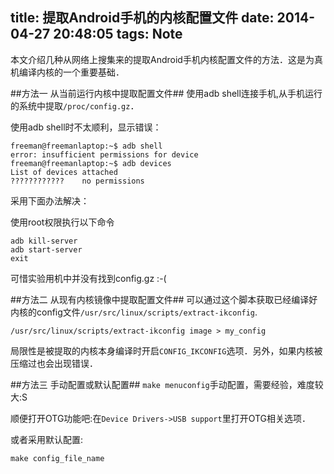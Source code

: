 title: 提取Android手机的内核配置文件
date: 2014-04-27 20:48:05
tags: Note
---
本文介绍几种从网络上搜集来的提取Android手机内核配置文件的方法．这是为真机编译内核的一个重要基础．

<!--more-->

##方法一 从当前运行内核中提取配置文件##
使用adb shell连接手机,从手机运行的系统中提取`/proc/config.gz`．

使用adb shell时不太顺利，显示错误：

    freeman@freemanlaptop:~$ adb shell
    error: insufficient permissions for device
    freeman@freemanlaptop:~$ adb devices
    List of devices attached 
    ????????????	no permissions
    
采用下面办法解决：

使用root权限执行以下命令

    adb kill-server
    adb start-server
    exit
可惜实验用机中并没有找到config.gz :-(

##方法二 从现有内核镜像中提取配置文件##
可以通过这个脚本获取已经编译好内核的config文件`/usr/src/linux/scripts/extract-ikconfig`.

	/usr/src/linux/scripts/extract-ikconfig image > my_config
局限性是被提取的内核本身编译时开启`CONFIG_IKCONFIG`选项．另外，如果内核被压缩过也会出现错误．

##方法三 手动配置或默认配置##
`make menuconfig`手动配置，需要经验，难度较大:S

顺便打开OTG功能吧:在`Device Drivers->USB support`里打开OTG相关选项．

或者采用默认配置:

    make config_file_name 
    

